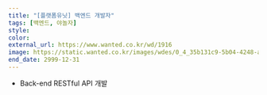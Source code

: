 ```yaml
---
title: "[플랫폼유닛] 백엔드 개발자"
tags: [백엔드, 야놀자]
style: 
color: 
external_url: https://www.wanted.co.kr/wd/1916
image: https://static.wanted.co.kr/images/wdes/0_4_35b131c9-5b04-4248-a0bd-1f39240406df.jpg
end_date: 2999-12-31
---
```

- Back-end RESTful API 개발